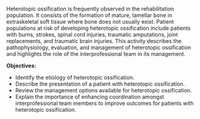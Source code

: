 Heterotopic ossification is frequently observed in the rehabilitation population. It consists of the formation of mature, lamellar bone in extraskeletal soft tissue where bone does not usually exist. Patient populations at risk of developing heterotopic ossification include patients with burns, strokes, spinal cord injuries, traumatic amputations, joint replacements, and traumatic brain injuries. This activity describes the pathophysiology, evaluation, and management of heterotopic ossification and highlights the role of the interprofessional team in its management.

**Objectives:**
- Identify the etiology of heterotopic ossification.
- Describe the presentation of a patient with heterotopic ossification.
- Review the management options available for heterotopic ossification.
- Explain the importance of enhancing coordination amongst interprofessional team members to improve outcomes for patients with heterotopic ossification.